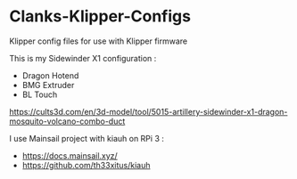 # Clanks-Klipper-Configs
Klipper config files for use with Klipper firmware

This is my Sidewinder X1 configuration :
- Dragon Hotend
- BMG Extruder
- BL Touch

https://cults3d.com/en/3d-model/tool/5015-artillery-sidewinder-x1-dragon-mosquito-volcano-combo-duct

I use Mainsail project with kiauh on RPi 3 :
- https://docs.mainsail.xyz/
- https://github.com/th33xitus/kiauh